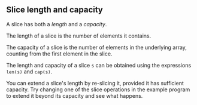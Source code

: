 ## Slice length and capacity

A slice has both a *length* and a *capacity*.

The length of a slice is the number of elements it contains.

The capacity of a slice is the number of elements in the underlying array, counting from the first element in the slice.

The length and capacity of a slice `s` can be obtained using the expressions `len(s)` and `cap(s)`.

You can extend a slice's length by re-slicing it, provided it has sufficient capacity. Try changing one of the slice operations in the example program to extend it beyond its capacity and see what happens.